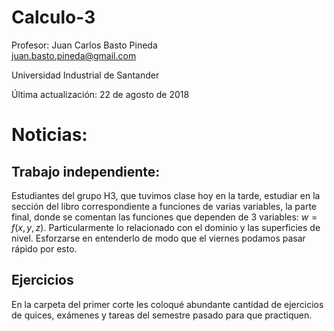 # Calculo-3

Profesor: Juan Carlos Basto Pineda  
juan.basto.pineda@gmail.com  

Universidad Industrial de Santander  

Última actualización: 22 de agosto de 2018

# Noticias:

## Trabajo independiente:

Estudiantes del grupo H3, que tuvimos clase hoy en la tarde, estudiar
en la sección del libro correspondiente a funciones de varias variables,
la parte final, donde se comentan las funciones que dependen de 3 variables:
$w = f(x,y,z)$. Particularmente lo relacionado con el dominio y las
superficies de nivel. Esforzarse en entenderlo de modo que el viernes
podamos pasar rápido por esto.

## Ejercicios

En la carpeta del primer corte les coloqué abundante cantidad de ejercicios
de quices, exámenes y tareas del semestre pasado para que practiquen.



